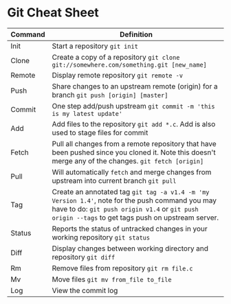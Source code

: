 # Git Cheat Sheet

|Command | Definition                  |
|-----   |-----------------------------|
|Init    | Start a repository `git init`|
|Clone   | Create a copy of a repository `git clone git://somewhere.com/something.git [new_name]`|
|Remote  | Display remote repository `git remote -v`|
|Push    | Share changes to an upstream remote (origin) for a branch `git push [origin] [master]`|
|Commit  | One step add/push upstream `git commit -m 'this is my latest update'`|
|Add     | Add files to the repository `git add *.c`. Add is also used to stage files for commit|
|Fetch   | Pull all changes from a remote repository that have been pushed since you cloned it. Note this doesn't merge any of the changes. `git fetch [origin]`|
|Pull    | Will automatically `fetch` and merge changes from upstream into current branch `git pull`|
|Tag     | Create an annotated tag `git tag -a v1.4 -m 'my Version 1.4'`, note for the push command you may have to do: `git push origin v1.4` or `git push origin --tags` to get tags push on upstream server.|
|Status  | Reports the status of untracked changes in your working repository `git status`|
|Diff    | Display changes between working directory and repository `git diff`|
|Rm      | Remove files from repository `git rm file.c`|
|Mv      | Move files `git mv from_file to_file`|
|Log     | View the commit log |



